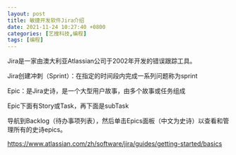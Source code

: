 ```yaml
---
layout: post
title: 敏捷开发软件Jira介绍
date: 2021-11-24 10:27:40 +0800
categories: [艺搜科技,编程]
tags: [编程]
---
```


Jira是一家由澳大利亚Atlassian公司于2002年开发的错误跟踪工具。

Jira创建冲刺（Sprint）：在指定的时间段内完成一系列问题称为sprint

Epic：是Jira史诗，是一个大型用户故事，由多个故事或任务组成

Epic下面有Story或Task，再下面是subTask



导航到Backlog（待办事项列表），然后单击Epics面板（中文为史诗）以查看和管理所有的史诗epics。





https://www.atlassian.com/zh/software/jira/guides/getting-started/basics